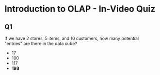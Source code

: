 # Introduction to OLAP - In-Video Quiz

## Q1

If we have 2 stores, 5 items, and 10 customers, how many potential "entries" are there in the data cube?

- 17
- 100
- 117
- **198**